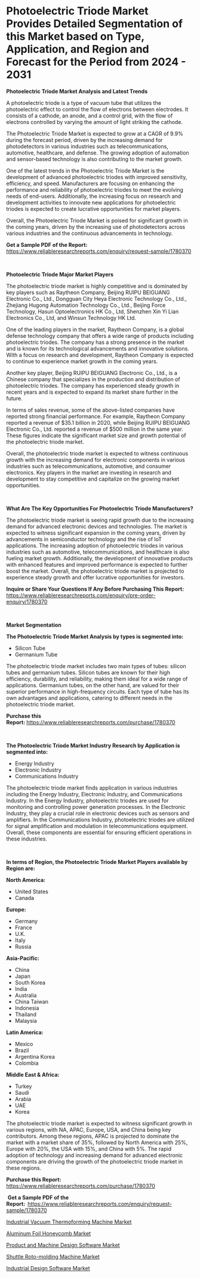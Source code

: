 <p><h1>Photoelectric Triode Market Provides Detailed Segmentation of this Market based on Type, Application, and Region and Forecast for the Period from 2024 - 2031</h1></p><p><strong>Photoelectric Triode Market Analysis and Latest Trends</strong></p>
<p><p>A photoelectric triode is a type of vacuum tube that utilizes the photoelectric effect to control the flow of electrons between electrodes. It consists of a cathode, an anode, and a control grid, with the flow of electrons controlled by varying the amount of light striking the cathode.</p><p>The Photoelectric Triode Market is expected to grow at a CAGR of 9.9% during the forecast period, driven by the increasing demand for photodetectors in various industries such as telecommunications, automotive, healthcare, and defense. The growing adoption of automation and sensor-based technology is also contributing to the market growth.</p><p>One of the latest trends in the Photoelectric Triode Market is the development of advanced photoelectric triodes with improved sensitivity, efficiency, and speed. Manufacturers are focusing on enhancing the performance and reliability of photoelectric triodes to meet the evolving needs of end-users. Additionally, the increasing focus on research and development activities to innovate new applications for photoelectric triodes is expected to create lucrative opportunities for market players.</p><p>Overall, the Photoelectric Triode Market is poised for significant growth in the coming years, driven by the increasing use of photodetectors across various industries and the continuous advancements in technology.</p></p>
<p><strong>Get a Sample PDF of the Report:&nbsp;</strong> <a href="https://www.reliableresearchreports.com/enquiry/request-sample/1780370">https://www.reliableresearchreports.com/enquiry/request-sample/1780370</a></p>
<p>&nbsp;</p>
<p><strong>Photoelectric Triode Major Market Players</strong></p>
<p><p>The photoelectric triode market is highly competitive and is dominated by key players such as Raytheon Company, Beijing RUIPU BEIGUANG Electronic Co., Ltd., Dongguan City Heya Electronic Technology Co., Ltd., Zhejiang Hugong Automation Technology Co., Ltd., Beijing Force Technology, Hasun Optoelectronics HK Co., Ltd, Shenzhen Xin Yi Lian Electronics Co., Ltd, and Winsun Technology HK Ltd.</p><p>One of the leading players in the market, Raytheon Company, is a global defense technology company that offers a wide range of products including photoelectric triodes. The company has a strong presence in the market and is known for its technological advancements and innovative solutions. With a focus on research and development, Raytheon Company is expected to continue to experience market growth in the coming years.</p><p>Another key player, Beijing RUIPU BEIGUANG Electronic Co., Ltd., is a Chinese company that specializes in the production and distribution of photoelectric triodes. The company has experienced steady growth in recent years and is expected to expand its market share further in the future.</p><p>In terms of sales revenue, some of the above-listed companies have reported strong financial performance. For example, Raytheon Company reported a revenue of $35.1 billion in 2020, while Beijing RUIPU BEIGUANG Electronic Co., Ltd. reported a revenue of $500 million in the same year. These figures indicate the significant market size and growth potential of the photoelectric triode market.</p><p>Overall, the photoelectric triode market is expected to witness continuous growth with the increasing demand for electronic components in various industries such as telecommunications, automotive, and consumer electronics. Key players in the market are investing in research and development to stay competitive and capitalize on the growing market opportunities.</p></p>
<p>&nbsp;</p>
<p><strong>What Are The Key Opportunities For Photoelectric Triode Manufacturers?</strong></p>
<p><p>The photoelectric triode market is seeing rapid growth due to the increasing demand for advanced electronic devices and technologies. The market is expected to witness significant expansion in the coming years, driven by advancements in semiconductor technology and the rise of IoT applications. The increasing adoption of photoelectric triodes in various industries such as automotive, telecommunications, and healthcare is also fueling market growth. Additionally, the development of innovative products with enhanced features and improved performance is expected to further boost the market. Overall, the photoelectric triode market is projected to experience steady growth and offer lucrative opportunities for investors.</p></p>
<p><strong>Inquire or Share Your Questions If Any Before Purchasing This Report:</strong> <a href="https://www.reliableresearchreports.com/enquiry/pre-order-enquiry/1780370">https://www.reliableresearchreports.com/enquiry/pre-order-enquiry/1780370</a></p>
<p>&nbsp;</p>
<p><strong>Market Segmentation</strong></p>
<p><strong>The Photoelectric Triode Market Analysis by types is segmented into:</strong></p>
<p><ul><li>Silicon Tube</li><li>Germanium Tube</li></ul></p>
<p><p>The photoelectric triode market includes two main types of tubes: silicon tubes and germanium tubes. Silicon tubes are known for their high efficiency, durability, and reliability, making them ideal for a wide range of applications. Germanium tubes, on the other hand, are valued for their superior performance in high-frequency circuits. Each type of tube has its own advantages and applications, catering to different needs in the photoelectric triode market.</p></p>
<p><strong>Purchase this Report:&nbsp;</strong><a href="https://www.reliableresearchreports.com/purchase/1780370">https://www.reliableresearchreports.com/purchase/1780370</a></p>
<p>&nbsp;</p>
<p><strong>The Photoelectric Triode Market Industry Research by Application is segmented into:</strong></p>
<p><ul><li>Energy Industry</li><li>Electronic Industry</li><li>Communications Industry</li></ul></p>
<p><p>The photoelectric triode market finds application in various industries including the Energy Industry, Electronic Industry, and Communications Industry. In the Energy Industry, photoelectric triodes are used for monitoring and controlling power generation processes. In the Electronic Industry, they play a crucial role in electronic devices such as sensors and amplifiers. In the Communications Industry, photoelectric triodes are utilized for signal amplification and modulation in telecommunications equipment. Overall, these components are essential for ensuring efficient operations in these industries.</p></p>
<p>&nbsp;</p>
<p><strong>In terms of Region, the Photoelectric Triode Market Players available by Region are:</strong></p>
<p>
    <p> <strong> North America: </strong>
        <ul>
            <li>United States</li>
            <li>Canada</li>
        </ul>
        </p> 
    <p> <strong> Europe: </strong>
        <ul>
            <li>Germany</li>
            <li>France</li>
            <li>U.K.</li>
            <li>Italy</li>
            <li>Russia</li>
        </ul>
        </p> 
    <p> <strong> Asia-Pacific: </strong>
        <ul>
            <li>China</li>
            <li>Japan</li>
            <li>South Korea</li>
            <li>India</li>
            <li>Australia</li>
            <li>China Taiwan</li>
            <li>Indonesia</li>
            <li>Thailand</li>
            <li>Malaysia</li>
        </ul>
        </p> 
    <p> <strong> Latin America: </strong>
        <ul>
            <li>Mexico</li>
            <li>Brazil</li>
            <li>Argentina Korea</li>
            <li>Colombia</li>
        </ul>
        </p> 
    <p> <strong> Middle East & Africa: </strong>
        <ul>
            <li>Turkey</li>
            <li>Saudi</li>
            <li>Arabia</li>
            <li>UAE</li>
            <li>Korea</li>
        </ul>
    </p>
    </p>
<p><p>The photoelectric triode market is expected to witness significant growth in various regions, with NA, APAC, Europe, USA, and China being key contributors. Among these regions, APAC is projected to dominate the market with a market share of 35%, followed by North America with 25%, Europe with 20%, the USA with 15%, and China with 5%. The rapid adoption of technology and increasing demand for advanced electronic components are driving the growth of the photoelectric triode market in these regions.</p></p>
<p><strong>Purchase this Report: </strong><a href="https://www.reliableresearchreports.com/purchase/1780370">https://www.reliableresearchreports.com/purchase/1780370</a></p>
<p>&nbsp;<strong>Get a Sample PDF of the Report:&nbsp;&nbsp;</strong><a href="https://www.reliableresearchreports.com/enquiry/request-sample/1780370">https://www.reliableresearchreports.com/enquiry/request-sample/1780370</a></p>
<p><strong></strong></p>
<p><p><a href="https://issuu.com/reportprime-2/docs/industrial-vacuum-thermoforming-machine-market-siz">Industrial Vacuum Thermoforming Machine Market</a></p><p><a href="https://github.com/sofayahoo2023/Market-Research-Report-List-3/blob/main/aluminum-foil-honeycomb-market.md">Aluminum Foil Honeycomb Market</a></p><p><a href="https://medium.com/@beauhagenes2023/product-and-machine-design-software-market-trends-forecast-and-competitive-analysis-to-2031-5072e5b75d7c">Product and Machine Design Software Market</a></p><p><a href="https://issuu.com/reportprime-2/docs/shuttle-roto-molding-machine-market-size-2030.pptx">Shuttle Roto-molding Machine Market</a></p><p><a href="https://medium.com/@beauhagenes2023/industrial-design-software-market-size-market-outlook-and-market-forecast-2024-to-2031-75d3cf38d14d">Industrial Design Software Market</a></p></p>